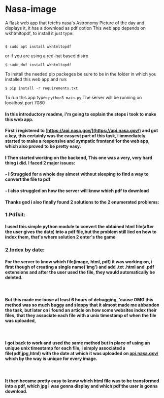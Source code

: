 # Nasa-image
A flask web app that fetchs nasa's Astronomy Picture of the day and displays it, it has a download as pdf option
This web app depends on wkhtmltopdf, to install it just type:
```

$ sudo apt install wkhtmltopdf

```
or if you are using a red-hat based distro
```
$ sudo dnf install wkhtmltopdf
```
To install the needed pip packeges be sure to be in the folder in which you installed this web app and run:
```
$ pip install -r requirements.txt
```
To run this app type: ` python3 main.py ` The server will be running on localhost port 7080

#### In this introductory readme, i'm going to explain the steps i took to make this web app.
#### First i registered to [https://api.nasa.gov/](https://api.nasa.gov/) and got a key, this certainly was the easyest part of this task, I immediately started to make a responsive and sympatic frontend for the web app, which also proved to be pretty easy.
#### I Then started working on the backend, This one was a very, very hard thing i did. I faced 2 major issues:
####   - I Struggled for a whole day almost without sleeping to find a way to convert the file to pdf
####   - I also struggled on how the server will know which pdf to download

#### Thanks god i also finally found 2 solutions to the 2 enumerated problems:

### 1.Pdfkit:

#### I used this simple python module to convert the obtained html file(after the user gives the date) into a pdf file,but the problem still lied on how to index them, that's where solution 2 enter's the game
### 2.Index by date:
#### For the server to know which file(image, html, pdf) it was working on, i first though of creating a single name('img') and add .txt .html and .pdf extensions and after the user used the file, they would automatically be deleted.
<br>

#### But this made me loose at least 6 hours of debugging, 'cause OMG this method was so much buggy and sloppy that it almost made me abbandon the task, but later on i found an article on how some websites index their files, that they associate each file with a unix timestamp of when the file was uploaded,
<br>

#### I got back to work and used the same method but in place of using an unique unix timestamp for each file, i simply associated a file(pdf,jpg,html) with the date at which it was uploaded on [api.nasa.gov/](https://api.nasa.gov/) which by the way is unique for every image.
<br>

#### It then became pretty easy to know which html file was to be transformed into a pdf, which jpg i was gonna display and which pdf the user is gonna download.
